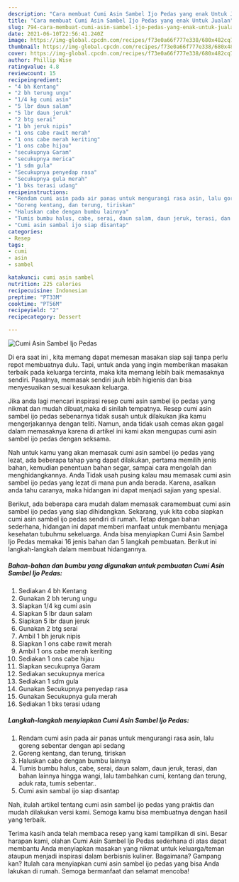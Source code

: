 ```yaml
---
description: "Cara membuat Cumi Asin Sambel Ijo Pedas yang enak Untuk Jualan"
title: "Cara membuat Cumi Asin Sambel Ijo Pedas yang enak Untuk Jualan"
slug: 794-cara-membuat-cumi-asin-sambel-ijo-pedas-yang-enak-untuk-jualan
date: 2021-06-10T22:56:41.240Z
image: https://img-global.cpcdn.com/recipes/f73e0a66f777e338/680x482cq70/cumi-asin-sambel-ijo-pedas-foto-resep-utama.jpg
thumbnail: https://img-global.cpcdn.com/recipes/f73e0a66f777e338/680x482cq70/cumi-asin-sambel-ijo-pedas-foto-resep-utama.jpg
cover: https://img-global.cpcdn.com/recipes/f73e0a66f777e338/680x482cq70/cumi-asin-sambel-ijo-pedas-foto-resep-utama.jpg
author: Phillip Wise
ratingvalue: 4.8
reviewcount: 15
recipeingredient:
- "4 bh Kentang"
- "2 bh terung ungu"
- "1/4 kg cumi asin"
- "5 lbr daun salam"
- "5 lbr daun jeruk"
- "2 btg serai"
- "1 bh jeruk nipis"
- "1 ons cabe rawit merah"
- "1 ons cabe merah keriting"
- "1 ons cabe hijau"
- "secukupnya Garam"
- "secukupnya merica"
- "1 sdm gula"
- "Secukupnya penyedap rasa"
- "Secukupnya gula merah"
- "1 bks terasi udang"
recipeinstructions:
- "Rendam cumi asin pada air panas untuk mengurangi rasa asin, lalu goreng sebentar dengan api sedang"
- "Goreng kentang, dan terung, tiriskan"
- "Haluskan cabe dengan bumbu lainnya"
- "Tumis bumbu halus, cabe, serai, daun salam, daun jeruk, terasi, dan bahan lainnya hingga wangi, lalu tambahkan cumi, kentang dan terung, aduk rata, tumis sebentar.."
- "Cumi asin sambal ijo siap disantap"
categories:
- Resep
tags:
- cumi
- asin
- sambel

katakunci: cumi asin sambel 
nutrition: 225 calories
recipecuisine: Indonesian
preptime: "PT33M"
cooktime: "PT56M"
recipeyield: "2"
recipecategory: Dessert

---
```



![Cumi Asin Sambel Ijo Pedas](https://img-global.cpcdn.com/recipes/f73e0a66f777e338/680x482cq70/cumi-asin-sambel-ijo-pedas-foto-resep-utama.jpg)

Di era  saat ini , kita memang dapat memesan masakan siap saji tanpa perlu repot membuatnya dulu. Tapi, untuk anda yang ingin memberikan masakan terbaik pada keluarga tercinta, maka kita memang lebih baik memasaknya sendiri. Pasalnya, memasak sendiri jauh lebih higienis dan bisa menyesuaikan sesuai kesukaan keluarga.

Jika anda lagi mencari inspirasi resep cumi asin sambel ijo pedas yang nikmat dan mudah dibuat,maka di sinilah tempatnya. Resep cumi asin sambel ijo pedas  sebenarnya tidak susah untuk dilakukan jika kamu mengerjakannya dengan teliti. Namun, anda tidak usah cemas akan gagal dalam memasaknya 
karena di artikel ini kami akan mengupas cumi asin sambel ijo pedas dengan seksama.  



Nah untuk kamu yang akan memasak cumi asin sambel ijo pedas yang lezat, ada beberapa tahap yang dapat dilakukan, pertama memilih jenis bahan, kemudian penentuan bahan segar, sampai cara mengolah dan menghidangkannya. Anda Tidak usah pusing kalau mau memasak cumi asin sambel ijo pedas yang lezat di mana pun anda berada. Karena, asalkan anda  tahu caranya, maka hidangan ini dapat menjadi sajian yang spesial.

Berikut, ada beberapa cara mudah dalam memasak caramembuat cumi asin sambel ijo pedas yang siap dihidangkan. Sekarang, yuk kita coba siapkan cumi asin sambel ijo pedas sendiri di rumah. Tetap dengan bahan sederhana, hidangan ini dapat memberi manfaat untuk membantu menjaga kesehatan tubuhmu sekeluarga. Anda bisa menyiapkan Cumi Asin Sambel Ijo Pedas memakai 16 jenis bahan dan 5 langkah pembuatan. Berikut ini langkah-langkah dalam membuat hidangannya.

<!--inarticleads1-->

##### Bahan-bahan dan bumbu yang digunakan untuk pembuatan Cumi Asin Sambel Ijo Pedas:

1. Sediakan 4 bh Kentang
1. Gunakan 2 bh terung ungu
1. Siapkan 1/4 kg cumi asin
1. Siapkan 5 lbr daun salam
1. Siapkan 5 lbr daun jeruk
1. Gunakan 2 btg serai
1. Ambil 1 bh jeruk nipis
1. Siapkan 1 ons cabe rawit merah
1. Ambil 1 ons cabe merah keriting
1. Sediakan 1 ons cabe hijau
1. Siapkan secukupnya Garam
1. Sediakan secukupnya merica
1. Sediakan 1 sdm gula
1. Gunakan Secukupnya penyedap rasa
1. Gunakan Secukupnya gula merah
1. Sediakan 1 bks terasi udang




<!--inarticleads2-->

##### Langkah-langkah menyiapkan Cumi Asin Sambel Ijo Pedas:

1. Rendam cumi asin pada air panas untuk mengurangi rasa asin, lalu goreng sebentar dengan api sedang
1. Goreng kentang, dan terung, tiriskan
1. Haluskan cabe dengan bumbu lainnya
1. Tumis bumbu halus, cabe, serai, daun salam, daun jeruk, terasi, dan bahan lainnya hingga wangi, lalu tambahkan cumi, kentang dan terung, aduk rata, tumis sebentar..
1. Cumi asin sambal ijo siap disantap




Nah, itulah artikel tentang  cumi asin sambel ijo pedas  yang praktis dan mudah dilakukan versi kami. Semoga kamu bisa membuatnya dengan hasil yang terbaik. 

Terima kasih anda telah membaca resep yang kami tampilkan di sini. Besar harapan kami, olahan  Cumi Asin Sambel Ijo Pedas sederhana di atas dapat membantu Anda menyiapkan masakan yang nikmat untuk keluarga/teman ataupun menjadi inspirasi dalam berbisnis kuliner. Bagaimana? Gampang kan? Itulah cara menyiapkan cumi asin sambel ijo pedas yang bisa Anda lakukan di rumah. Semoga bermanfaat dan selamat mencoba!

